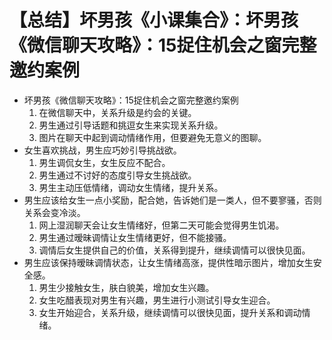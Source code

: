 # 【总结】坏男孩《小课集合》：坏男孩《微信聊天攻略》：15捉住机会之窗完整邀约案例

-   坏男孩《微信聊天攻略》：15捉住机会之窗完整邀约案例
    1.  在微信聊天中，关系升级是约会的关键。
    2.  男生通过引导话题和挑逗女生来实现关系升级。
    3.  图片在聊天中起到调动情绪作用，但要避免无意义的图聊。
-   女生喜欢挑战，男生应巧妙引导挑战欲。
    1.  男生调侃女生，女生反应不配合。
    2.  男生通过不讨好的态度引导女生挑战欲。
    3.  男生主动压低情绪，调动女生情绪，提升关系。
-   男生应该给女生一点小奖励，配合她，告诉她们是一类人，但不要寥骚，否则关系会变冷淡。
    1.  网上湿润聊天会让女生情绪好，但第二天可能会觉得男生饥渴。
    2.  男生通过暧昧调情让女生情绪更好，但不能接骚。
    3.  调情后女生提供自己的价值，关系得到提升，继续调情可以很快见面。
-   男生应该保持暧昧调情状态，让女生情绪高涨，提供性暗示图片，增加女生安全感。
    1.  男生少接触女生，肤白貌美，增加女生兴趣。
    2.  女生吃醋表现对男生有兴趣，男生进行小测试引导女生迎合。
    3.  女生开始迎合，关系升级，继续调情可以很快见面，提升关系和调动情绪。